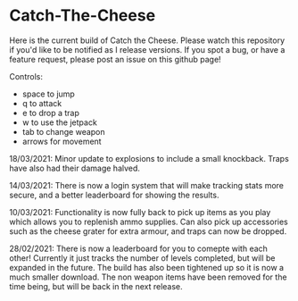 # Catch-The-Cheese

Here is the current build of Catch the Cheese.  Please watch this repository if you'd like to be notified as I release versions.
If you spot a bug, or have a feature request, please post an issue on this github page!

Controls:

- space to jump
- q to attack
- e to drop a trap
- w to use the jetpack
- tab to change weapon
- arrows for movement

18/03/2021:
Minor update to explosions to include a small knockback. Traps have also had their damage halved.

14/03/2021:
There is now a login system that will make tracking stats more secure, and a better leaderboard for showing the results.

10/03/2021:
Functionality is now fully back to pick up items as you play which allows you to replenish ammo supplies. Can also pick up accessories such as the cheese grater for extra armour, and traps can now be dropped.

28/02/2021:
There is now a leaderboard for you to comepte with each other! Currently it just tracks the number of levels completed, but will be expanded in the future.
The build has also been tightened up so it is now a much smaller download. The non weapon items have been removed for the time being, but will be back in the next release.


